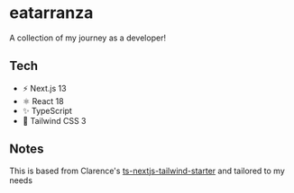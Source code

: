 # eatarranza

A collection of my journey as a developer!

## Tech

- ⚡️ Next.js 13
- ⚛️ React 18
- ✨ TypeScript
- 💨 Tailwind CSS 3

## Notes

This is based from Clarence's [ts-nextjs-tailwind-starter](https://github.com/theodorusclarence/ts-nextjs-tailwind-starter) and tailored to my needs
